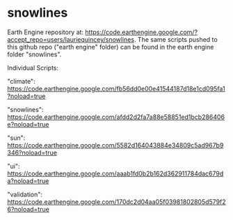 # snowlines

Earth Engine repository at: https://code.earthengine.google.com/?accept_repo=users/lauriequincey/snowlines.
The same scripts pushed to this github repo ("earth engine" folder) can be found in the earth engine folder "snowlines".

Individual Scripts:

"climate": https://code.earthengine.google.com/fb56dd0e00e41544187d18e1cd095fa1?noload=true

"snowlines": https://code.earthengine.google.com/afdd2d2fa7a88e58851ed1bcb286406e?noload=true

"sun": https://code.earthengine.google.com/5582d164043884e34809c5ad967b9346?noload=true

"ui": https://code.earthengine.google.com/aaab1fd0b2b162d362911784dac679da?noload=true

"validation": https://code.earthengine.google.com/170dc2d04aa05f03981802805d579f26?noload=true

